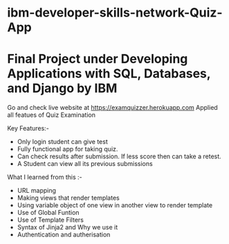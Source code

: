 # ibm-developer-skills-network-Quiz-App
# Final Project under Developing Applications with SQL, Databases, and Django by IBM

Go and check live website at https://examquizzer.herokuapp.com
Applied all featues of Quiz Examination

Key Features:-
* Only login student can give test
* Fully functional app for taking quiz.
* Can check results after submission. If less score then can take a retest.
* A Student can view all its previous submissions


What I learned from this :-
* URL mapping
* Making views that render templates
* Using variable object of one view in another view to render template
* Use of Global Funtion
* Use of Template Filters
* Syntax of Jinja2 and Why we use it
* Authentication and autherisation
